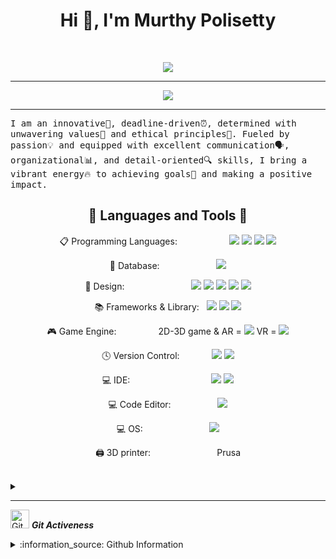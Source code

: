 
<h1 align="center">Hi 👋, I'm Murthy Polisetty</h1>

<br/>

<p align="center">
  <a href="https://github.com/DenverCoder1/readme-typing-svg"><img src="https://readme-typing-svg.herokuapp.com?lines=Computer+Science+Student;Graphic+Designer;AI%20|%20ML%20|%20DS%20Enthusiast&center=true&width=380&height=45"></a>
</p>
<hr/>

<p align="center">
  <a href="https://github.com/DenverCoder1/readme-typing-svg"><img src="https://readme-typing-svg.herokuapp.com?lines=Computer+Science+Student;Graphic+Designer;DS%20|%20AI%20|%20ML%20Enthusiastic;Always%20learning%20new%20things&center=true&width=380&height=45"></a>
</p>
<hr/>
<samp>
I am an innovative🚀, deadline-driven⏰, determined with unwavering values🌟 and ethical principles🤝. Fueled by passion💡 and equipped with excellent communication🗣️, organizational📊, and detail-oriented🔍 skills, I bring a vibrant energy🔥 to achieving goals🎯 and making a positive impact.
</samp>


<!---------------------------------------------------------Languages and Tools:----------------------------------------------------------------------------------------->  

  <h2 align="center">🧰 Languages and Tools 🧰</h2>
 
  
<div style="text-align:center;">

   📋 Programming Languages: &nbsp; &nbsp; &nbsp; &nbsp; &nbsp; &nbsp; &nbsp; &nbsp; &nbsp; &nbsp; 
  <img  src="https://img.shields.io/badge/C%23-239120?style=for-the-badge&logo=c-sharp&logoColor=white" />
  <img  src="https://img.shields.io/badge/CSS3-1572B6?style=for-the-badge&logo=css3&logoColor=white" />
  <img  src="https://img.shields.io/badge/HTML5-E34F26?style=for-the-badge&logo=html5&logoColor=white" />
  <img  src="https://img.shields.io/badge/javascript-%23323330.svg?style=for-the-badge&logo=javascript&logoColor=%23F7DF1E" />

  💾 Database: &nbsp; &nbsp; &nbsp; &nbsp; &nbsp; &nbsp; &nbsp; &nbsp; &nbsp; &nbsp; &nbsp;
  <img  src="https://img.shields.io/badge/Microsoft%20SQL%20Server-CC2927?style=for-the-badge&logo=microsoft%20sql%20server&logoColor=white" />
      
  🎨 Design: &nbsp; &nbsp; &nbsp; &nbsp; &nbsp; &nbsp; &nbsp; &nbsp; &nbsp; &nbsp; &nbsp; &nbsp; &nbsp;
  <img  src="https://img.shields.io/badge/Adobe%20Photoshop-31A8FF?style=for-the-badge&logo=Adobe%20Photoshop&logoColor=black" />
  <img  src="https://img.shields.io/badge/Adobe%20Premiere%20Pro-9999FF?style=for-the-badge&logo=Adobe%20Premiere%20Pro&logoColor=white" />
  <img  src="https://img.shields.io/badge/Canva-%2300C4CC.svg?&style=for-the-badge&logo=Canva&logoColor=white" />
  <img  src="https://img.shields.io/badge/Figma-F24E1E?style=for-the-badge&logo=figma&logoColor=white" />
  <img  src="https://img.shields.io/badge/Prezi-%23000000.svg?style=for-the-badge&logo=Prezi&logoColor=white" />

  📚 Frameworks & Library: &nbsp; 
  <img  src="https://img.shields.io/badge/.NET-512BD4?style=for-the-badge&logo=dotnet&logoColor=white" />
  <img  src="https://img.shields.io/badge/Bootstrap-563D7C?style=for-the-badge&logo=bootstrap&logoColor=white" />
  <img  src="https://img.shields.io/badge/Font_Awesome-339AF0?style=for-the-badge&logo=fontawesome&logoColor=white" />
  
  🎮 Game Engine: &nbsp; &nbsp; &nbsp; &nbsp; &nbsp; &nbsp; &nbsp; &nbsp; 
  2D-3D game & AR = <img  src="https://img.shields.io/badge/Unity-100000?style=for-the-badge&logo=unity&logoColor=white" />
  VR = <img  src="https://img.shields.io/badge/-Unreal%20Engine-313131?style=for-the-badge&logo=unreal-engine&logoColor=white" />
  
  🕓 Version Control: &nbsp; &nbsp; &nbsp; &nbsp; &nbsp; &nbsp; 
  <img  src="https://img.shields.io/badge/git-%23F05033.svg?style=for-the-badge&logo=git&logoColor=white" />
  <img  src="https://img.shields.io/badge/github-%23121011.svg?style=for-the-badge&logo=github&logoColor=white" />
   
  💻 IDE: &nbsp; &nbsp; &nbsp; &nbsp; &nbsp; &nbsp; &nbsp; &nbsp; &nbsp; &nbsp; &nbsp; &nbsp; &nbsp; &nbsp; &nbsp; &nbsp; 
  <img  src="https://img.shields.io/badge/Visual_Studio-5C2D91?style=for-the-badge&logo=visual%20studio&logoColor=white" />
  <img  src="https://img.shields.io/badge/Eclipse-2C2255?style=for-the-badge&logo=eclipse&logoColor=white" />
  
  💻 Code Editor: &nbsp; &nbsp; &nbsp; &nbsp; &nbsp; &nbsp; &nbsp; &nbsp; &nbsp; 
  <img  src="https://img.shields.io/badge/Visual_Studio_Code-0078D4?style=for-the-badge&logo=visual%20studio%20code&logoColor=white" />
   
 
  💻 OS: &nbsp; &nbsp; &nbsp; &nbsp; &nbsp; &nbsp; &nbsp; &nbsp; &nbsp; &nbsp; &nbsp; &nbsp; &nbsp;
  <img  src="https://img.shields.io/badge/Windows-0078D6?style=for-the-badge&logo=windows&logoColor=white" />
  
  🖨 3D printer: &nbsp; &nbsp; &nbsp; &nbsp; &nbsp; &nbsp; &nbsp; &nbsp; &nbsp; &nbsp; &nbsp; &nbsp; &nbsp;
  Prusa

 </div>
<br>







<details> 
<summary>
<hr>
<img src="https://media.giphy.com/media/W5eoZHPpUx9sapR0eu/giphy.gif" width="30px" alt="Git"/>&nbsp;<i><b>Git Activeness</b></i></p>
</summary>
  <br/>
    <a href="https://github.com/anuraghazra/github-readme-stats"><img alt="Murthy's Github Stats" src="https://github-readme-stats.vercel.app/api?username=Murthypsty0419&show_icons=true&count_private=true&theme=react&hide_border=true&bg_color=1F222E&title_color=F85D7F&icon_color=F8D866" height="192px"/></a>
  <a href="https://github.com/anuraghazra/github-readme-stats"><img alt="Murthy's Top Languages" src="https://github-readme-stats.vercel.app/api/top-langs/?username=Murthypsty0419&langs_count=8&layout=compact&theme=react&hide_border=true&bg_color=1F222E&title_color=F85D7F&icon_color=F8D866" height="192px"/></a>
  <br/>
  <b>Note:</b> Top languages is only a metric of the languages my public code consists of and doesn't reflect experience or skill level.


</details>




<!---------------------------------------------------------Github Information----------------------------------------------------------------------------------------->  

<details>
 <h2 align="center">:information_source: Github Information :information_source:</h2>
<summary> :information_source:	Github Information</summary> <br>
 <div align="center" style="display: inline-flex;">
  
 <img src="https://github-readme-stats.vercel.app/api?username=Alierenkayhan&theme=react&hide_border=true&include_all_commits=false&count_private=false" align="center"  width="47%"/>
 <img src="https://github-readme-streak-stats.herokuapp.com/?user=Alierenkayhan&theme=react&hide_border=true" align="center" width="47%"/> 
  <br> <br>
 <img src="https://github-readme-stats.vercel.app/api/top-langs/?username=Alierenkayhan&theme=react&hide_border=true&include_all_commits=false&count_private=false&layout=compact" />
   <br><br>
 <img src="https://activity-graph.herokuapp.com/graph?username=Alierenkayhan&theme=react-dark&bg_color=20232a&hide_border=true" width="100%"/>
   
</div>
 <br>
  <b>Note:</b> Top languages is only a metric of the languages my public code consists of and doesn't reflect experience or skill level.
</details>

